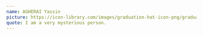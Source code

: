 ```yaml
---
name: AGHERAI Yassin
picture: https://icon-library.com/images/graduation-hat-icon-png/graduation-hat-icon-png-29.jpg
quote: I am a very mysterious person.
---
```

